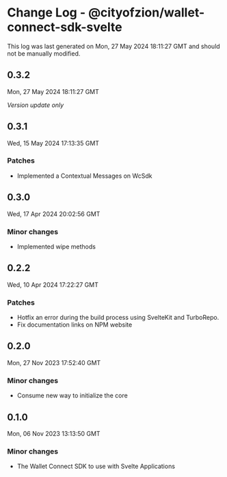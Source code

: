 # Change Log - @cityofzion/wallet-connect-sdk-svelte

This log was last generated on Mon, 27 May 2024 18:11:27 GMT and should not be manually modified.

## 0.3.2
Mon, 27 May 2024 18:11:27 GMT

_Version update only_

## 0.3.1
Wed, 15 May 2024 17:13:35 GMT

### Patches

- Implemented a Contextual Messages on WcSdk

## 0.3.0
Wed, 17 Apr 2024 20:02:56 GMT

### Minor changes

- Implemented wipe methods

## 0.2.2
Wed, 10 Apr 2024 17:22:27 GMT

### Patches

- Hotfix an error during the build process using SvelteKit and TurboRepo.
- Fix documentation links on NPM website

## 0.2.0
Mon, 27 Nov 2023 17:52:40 GMT

### Minor changes

- Consume new way to initialize the core

## 0.1.0
Mon, 06 Nov 2023 13:13:50 GMT

### Minor changes

- The Wallet Connect SDK to use with Svelte Applications

